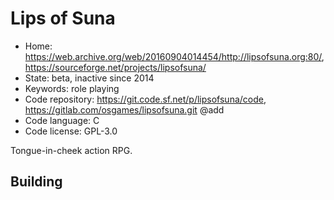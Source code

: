 # Lips of Suna

- Home: https://web.archive.org/web/20160904014454/http://lipsofsuna.org:80/, https://sourceforge.net/projects/lipsofsuna/
- State: beta, inactive since 2014
- Keywords: role playing
- Code repository: https://git.code.sf.net/p/lipsofsuna/code, https://gitlab.com/osgames/lipsofsuna.git @add
- Code language: C
- Code license: GPL-3.0

Tongue-in-cheek action RPG.

## Building
